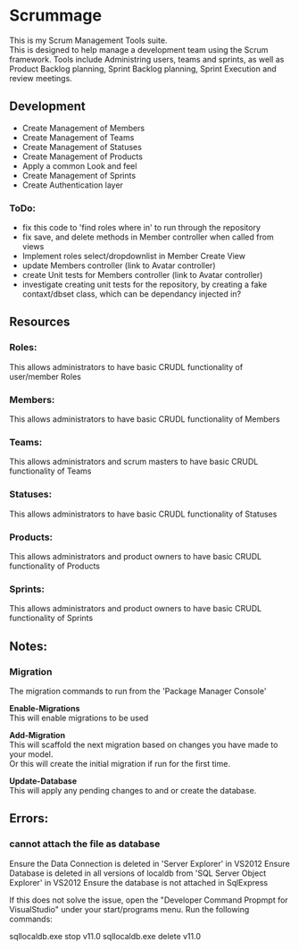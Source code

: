 # Scrummage #
This is my Scrum Management Tools suite.  
This is designed to help manage a development team using the Scrum framework.
Tools include Administring users, teams and sprints, as well as Product Backlog planning, Sprint Backlog planning, Sprint Execution and review meetings.

## Development ##
* Create Management of Members
* Create Management of Teams
* Create Management of Statuses
* Create Management of Products
* Apply a common Look and feel
* Create Management of Sprints
* Create Authentication layer

### ToDo: ###
* fix this code to 'find roles where in' to run through the repository
* fix save, and delete methods in Member controller when called from views
* Implement roles select/dropdownlist in Member Create View
* update Members controller (link to Avatar controller)
* create Unit tests for Members controller (link to Avatar controller)
* investigate creating unit tests for the repository, by creating a fake contaxt/dbset class, which can be dependancy injected in?

## Resources ##
### Roles: ###
This allows administrators to have basic CRUDL functionality of user/member Roles

### Members: ###
This allows administrators to have basic CRUDL functionality of Members

### Teams: ###
This allows administrators and scrum masters to have basic CRUDL functionality of Teams

### Statuses: ###
This allows administrators to have basic CRUDL functionality of Statuses

### Products: ###
This allows administrators and product owners to have basic CRUDL functionality of Products

### Sprints: ###
This allows administrators and product owners to have basic CRUDL functionality of Sprints

## Notes: ##
### Migration ###
The migration commands to run from the 'Package Manager Console'  

**Enable-Migrations**  
This will enable migrations to be used  

**Add-Migration**  
This will scaffold the next migration based on changes you have made to your model.  
Or this will create the initial migration if run for the first time.  

**Update-Database**  
This will apply any pending changes to and or create the database.  

## Errors: ##
### cannot attach the file as database  ###
Ensure the Data Connection is deleted in 'Server Explorer' in VS2012
Ensure Database is deleted in all versions of localdb from 'SQL Server Object Explorer' in VS2012
Ensure the database is not attached in SqlExpress

If this does not solve the issue, open the "Developer Command Propmpt for VisualStudio" under your start/programs menu.
Run the following commands:

sqllocaldb.exe stop v11.0
sqllocaldb.exe delete v11.0